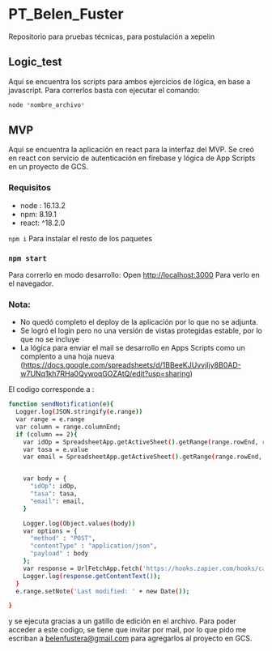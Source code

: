 # PT_Belen_Fuster
Repositorio para pruebas técnicas, para postulación a xepelin

## Logic_test
Aquí se encuentra los scripts para ambos ejercicios de lógica, en base a javascript. 
Para correrlos basta con ejecutar el comando:

```sh
node *nombre_archivo*
```

## MVP
Aqui se encuentra la aplicación en react para la interfaz del MVP. Se creó en react con servicio de autenticación en firebase y lógica de App Scripts en un proyecto de GCS.

### Requisitos
- node : 16.13.2
- npm: 8.19.1
- react: ^18.2.0

`npm i` Para instalar el resto de los paquetes

### `npm start`

Para correrlo en modo desarrollo:
Open [http://localhost:3000](http://localhost:3000) Para verlo en el navegador.


### Nota:
- No quedó completo el deploy de la aplicación por lo que no se adjunta. 
- Se logró el login pero no una versión de vistas protegidas estable, por lo que no se incluye
- La lógica para enviar el mail se desarrollo en Apps Scripts como un complento a una hoja nueva (https://docs.google.com/spreadsheets/d/1BBeeKJUvvjIjy8B0AD-w7UNq1kh7RHa0QywoqGOZAtQ/edit?usp=sharing)

El codigo corresponde a :

```sh
function sendNotification(e){
  Logger.log(JSON.stringify(e.range))
  var range = e.range
  var column = range.columnEnd;
  if (column == 2){
    var idOp = SpreadsheetApp.getActiveSheet().getRange(range.rowEnd, range.columnEnd-1).getValue();
    var tasa = e.value
    var email = SpreadsheetApp.getActiveSheet().getRange(range.rowEnd, range.columnEnd+1).getValue();


    var body = {
      "idOp": idOp,
      "tasa": tasa,
      "email": email,
    }

    Logger.log(Object.values(body))
    var options = {
      "method" : "POST",
      "contentType" : "application/json",
      "payload" : body
    };
    var response = UrlFetchApp.fetch('https://hooks.zapier.com/hooks/catch/6872019/oahrt5g', options);
    Logger.log(response.getContentText());    
  }
  e.range.setNote('Last modified: ' + new Date());    

}
```
y se ejecuta gracias a un gatillo de edición en el archivo. Para poder acceder a este codigo, se tiene que invitar por mail, por lo que pido me escriban a belenfustera@gmail.com para agregarlos al proyecto en GCS.





